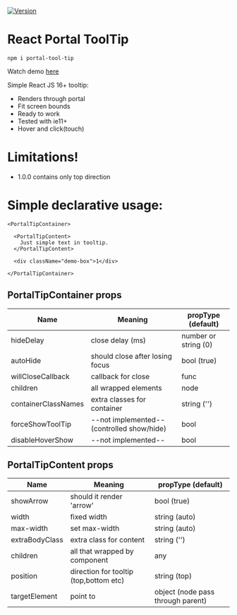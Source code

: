 [![Version](http://img.shields.io/npm/v/portal-tool-tip.svg)](https://www.npmjs.org/package/portal-tool-tip)

# React Portal ToolTip

```
npm i portal-tool-tip
```

Watch demo [here](https://vadeneev.github.io/ReactPortalToolTip/index.html)

Simple React JS 16+ tooltip:

  - Renders through portal
  - Fit screen bounds
  - Ready to work
  - Tested with ie11+ 
  - Hover and click(touch)

# Limitations!

  - 1.0.0 contains only top direction
  
  
# Simple declarative usage:

```
<PortalTipContainer>

  <PortalTipContent>
    Just simple text in tooltip.
  </PortalTipContent>

  <div className="demo-box">1</div>
  
</PortalTipContainer>
```
## PortalTipContainer props
| Name                |Meaning|propType (default)|
|----------------|-------------------------------|-----------------------------|
|hideDelay| close delay (ms) |number or string (0)
|autoHide| should close after losing focus|bool (true)
|willCloseCallback| callback for close| func
|children|all wrapped elements| node
|containerClassNames|extra classes for container|string ('')
|forceShowToolTip|--not implemented-- (controlled show/hide)|bool
|disableHoverShow| --not implemented--|bool

## PortalTipContent props
| Name                |Meaning|propType (default)|
|----------------|-------------------------------|-----------------------------|
|showArrow			|should it render 'arrow'            |bool (true)            |
|width				|fixed width            |string  (auto)          |
|max-width				|set max-width            |string (auto)           |
|extraBodyClass|extra class for content|string ('')           |
|children|all that wrapped by component|any|
|position|direction for tooltip (top,bottom etc)|string (top)|
|targetElement|point to|object (node pass through parent)|
